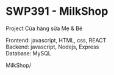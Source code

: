 # SWP391 - MilkShop

Project Cửa hàng sữa Mẹ & Bé

Frontend: javascript, HTML, css, REACT  
Backend: javascript, Nodejs, Express  
Database: MySQL

MilkShop/  
